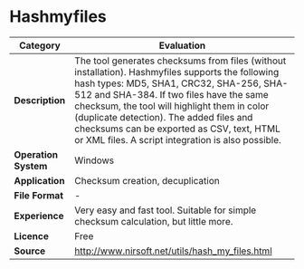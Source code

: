 # Hashmyfiles

| Category | Evaluation |
| --- | --- |
| **Description**  | The tool generates checksums from files (without installation). Hashmyfiles supports the following hash types: MD5, SHA1, CRC32, SHA-256, SHA-512 and SHA-384. If two files have the same checksum, the tool will highlight them in color (duplicate detection). The added files and checksums can be exported as CSV, text, HTML or XML files. A script integration is also possible. |
| **Operation System**  | Windows  |
| **Application**  | Checksum creation, decuplication |
| **File Format** | - |
| **Experience** | Very easy and fast tool. Suitable for simple checksum calculation, but little more. |
| **Licence** | Free |
| **Source** | http://www.nirsoft.net/utils/hash_my_files.html |
